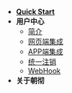 - [**Quick Start**](index.md)
- **用户中心**
	- [简介](sso/index.md)
	- [网页端集成](sso/pc.md)
	- [APP端集成](sso/app.md)
	- [统一注销](sso/app.md)
	- [WebHook](sso/app.md)
- **关于朝彻**


